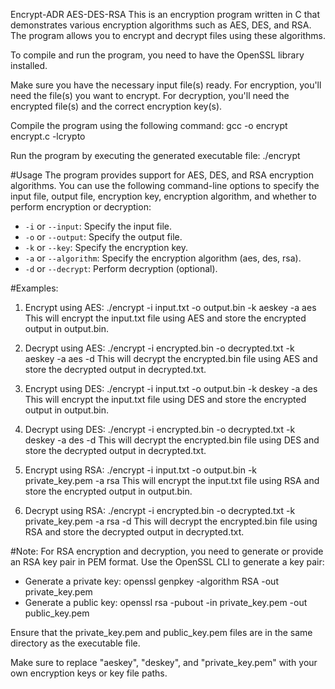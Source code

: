 Encrypt-ADR AES-DES-RSA
This is an encryption program written in C that demonstrates various encryption algorithms such as AES, DES, and RSA. The program allows you to encrypt and decrypt files using these algorithms.

To compile and run the program, you need to have the OpenSSL library installed.

Make sure you have the necessary input file(s) ready. For encryption, you'll need the file(s) you want to encrypt. For decryption, you'll need the encrypted file(s) and the correct encryption key(s).

Compile the program using the following command: gcc -o encrypt encrypt.c -lcrypto

Run the program by executing the generated executable file: ./encrypt

#Usage
The program provides support for AES, DES, and RSA encryption algorithms. You can use the following command-line options to specify the input file, output file, encryption key, encryption algorithm, and whether to perform encryption or decryption:

- `-i` or `--input`: Specify the input file.
- `-o` or `--output`: Specify the output file.
- `-k` or `--key`: Specify the encryption key.
- `-a` or `--algorithm`: Specify the encryption algorithm (aes, des, rsa).
- `-d` or `--decrypt`: Perform decryption (optional).

#Examples:
1. Encrypt using AES: ./encrypt -i input.txt -o output.bin -k aeskey -a aes
   This will encrypt the input.txt file using AES and store the encrypted output in output.bin.

2. Decrypt using AES: ./encrypt -i encrypted.bin -o decrypted.txt -k aeskey -a aes -d
   This will decrypt the encrypted.bin file using AES and store the decrypted output in decrypted.txt.

3. Encrypt using DES: ./encrypt -i input.txt -o output.bin -k deskey -a des
   This will encrypt the input.txt file using DES and store the encrypted output in output.bin.

4. Decrypt using DES: ./encrypt -i encrypted.bin -o decrypted.txt -k deskey -a des -d
   This will decrypt the encrypted.bin file using DES and store the decrypted output in decrypted.txt.

5. Encrypt using RSA: ./encrypt -i input.txt -o output.bin -k private_key.pem -a rsa
   This will encrypt the input.txt file using RSA and store the encrypted output in output.bin.

6. Decrypt using RSA: ./encrypt -i encrypted.bin -o decrypted.txt -k private_key.pem -a rsa -d
   This will decrypt the encrypted.bin file using RSA and store the decrypted output in decrypted.txt.

#Note: For RSA encryption and decryption, you need to generate or provide an RSA key pair in PEM format. Use the OpenSSL CLI to generate a key pair:

- Generate a private key: openssl genpkey -algorithm RSA -out private_key.pem
- Generate a public key: openssl rsa -pubout -in private_key.pem -out public_key.pem

Ensure that the private_key.pem and public_key.pem files are in the same directory as the executable file.

Make sure to replace "aeskey", "deskey", and "private_key.pem" with your own encryption keys or key file paths.

